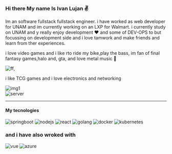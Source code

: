 ### Hi there My name Is Ivan Lujan ✌
Im an software fullstack fullstack engineer. i have worked as web developer for UNAM and im currently working on an LXP for Walmart.
i currently study on UNAM and y really enjoy development ❤ and some of DEV-OPS to but focussing on development side and i love tamwork and  make friends and learn from ther experiences.   

i love video games and i like rto ride my bike,play the bass, im fan of final fantasy games,halo and, gta, and love metal music 🤘  

![ff](https://thumbs.gfycat.com/GentleMinorCaudata-small.gif),

i like TCG games and i love electronics and networking 

![img1](https://lh3.googleusercontent.com/proxy/eH4XvXZGRzovznIBsLn-2i7sNp_XK2sH3GBK8fCvpZXhS4rOgOHH2ZxJZ-r9UTd79Gjqw21JaCiH0ZuiaJ1pJ1_FCcJE7XmcuawsuxRpDlSpEmDMiApbXtL1H71lEs5e8IobKu8vFw4VZUPeOGgIsfGj1n2Q2oXYzNuuO0ELJ-so)  
![server]()

--- 
#### My tecnologies

![springboot](https://miro.medium.com/max/256/0*Qrh5x0L5XWFRvA9P.png)
![nodejs](https://yigitnot.com/wp-content/uploads/2016/02/node-js-logo.png)
![react](https://seeklogo.com/images/R/react-logo-7B3CE81517-seeklogo.com.png)
![golang](https://shockbyte.files.wordpress.com/2019/09/golang-logo-2.png)
![docker](https://d1q6f0aelx0por.cloudfront.net/product-logos/644d2f15-c5db-4731-a353-ace6235841fa-registry.png)
![kubernetes](https://miro.medium.com/max/512/1*7zB3cmxgYiu1J-KqLC5gPw.png)


### and i have also wroked with


![vue](https://cdn.iconscout.com/icon/free/png-256/vuejs-1175052.png)
![azure](https://assets.cloud.im/prod/ux1/images/logos/azure/azure-2x.png)

<!--
**Darthsoviet/Darthsoviet** is a ✨ _special_ ✨ repository because its `README.md` (this file) appears on your GitHub profile.

Here are some ideas to get you started:

- 🔭 I’m currently working on ...
- 🌱 I’m currently learning ...
- 👯 I’m looking to collaborate on ...
- 🤔 I’m looking for help with ...
- 💬 Ask me about ...
- 📫 How to reach me: ...
- 😄 Pronouns: ...
- ⚡ Fun fact: ...
-->

